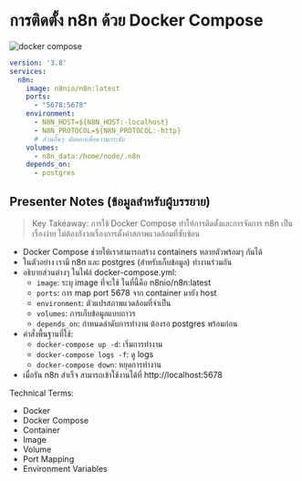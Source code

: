 # การติดตั้ง n8n ด้วย Docker Compose

![docker compose](https://www.google.com/search?q=docker+compose+containers&tbm=isch)

```yaml
version: '3.8'
services:
  n8n:
    image: n8nio/n8n:latest
    ports:
      - "5678:5678"
    environment:
      - N8N_HOST=${N8N_HOST:-localhost}
      - N8N_PROTOCOL=${N8N_PROTOCOL:-http}
      # ส่วนอื่นๆ ตัดออกเพื่อความกระชับ
    volumes:
      - n8n_data:/home/node/.n8n
    depends_on:
      - postgres
```

## Presenter Notes (ข้อมูลสำหรับผู้บรรยาย)

> Key Takeaway: การใช้ Docker Compose ทำให้การติดตั้งและการจัดการ n8n เป็นเรื่องง่าย ไม่ต้องกังวลเรื่องการตั้งค่าสภาพแวดล้อมที่ซับซ้อน

- Docker Compose ช่วยให้เราสามารถสร้าง containers หลายตัวพร้อมๆ กันได้
- ในตัวอย่าง เรามี n8n และ postgres (สำหรับเก็บข้อมูล) ทำงานร่วมกัน
- อธิบายส่วนต่างๆ ในไฟล์ docker-compose.yml:
  - `image`: ระบุ image ที่จะใช้ ในที่นี้คือ n8nio/n8n:latest
  - `ports`: การ map port 5678 จาก container มายัง host
  - `environment`: ตัวแปรสภาพแวดล้อมที่จำเป็น
  - `volumes`: การเก็บข้อมูลแบบถาวร
  - `depends_on`: กำหนดลำดับการทำงาน ต้องรอ postgres พร้อมก่อน
- คำสั่งพื้นฐานที่ใช้:
  - `docker-compose up -d`: เริ่มการทำงาน
  - `docker-compose logs -f`: ดู logs
  - `docker-compose down`: หยุดการทำงาน
- เมื่อรัน n8n สำเร็จ สามารถเข้าใช้งานได้ที่ http://localhost:5678

Technical Terms:
- Docker
- Docker Compose
- Container
- Image
- Volume
- Port Mapping
- Environment Variables
